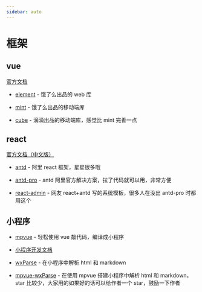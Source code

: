 ```yaml
---
sidebar: auto
---
```


# 框架

## vue 

[官方文档](https://cn.vuejs.org/)

- [element](http://element.eleme.io/#/resource) - 饿了么出品的 web 库

- [mint](http://mint-ui.github.io/#!/zh-cn) - 饿了么出品的移动端库

- [cube](https://didi.github.io/cube-ui/#/zh-CN) - 滴滴出品的移动端库，感觉比 mint 完善一点

## react 

[官方文档（中文版）](https://doc.react-china.org/)

- [antd](https://ant.design/docs/react/introduce-cn) - 阿里 react 框架，星星很多哦

- [antd-pro](https://pro.ant.design/index-cn) - antd 阿里官方解决方案，拉了代码就可以用，非常方便

- [react-admin](https://github.com/yezihaohao/react-admin) - 网友 react+antd 写的系统模板，很多人在没出 antd-pro 时都用这个

## 小程序

- [mpvue](http://mpvue.com/) - 轻松使用 vue 敲代码，编译成小程序

- [小程序开发文档](https://developers.weixin.qq.com/miniprogram/dev/index.html?t=2018723)

- [wxParse](https://github.com/icindy/wxParse) - 在小程序中解析 html 和 markdown

- [mpvue-wxParse](https://github.com/F-loat/mpvue-wxParse/) - 在使用 mpvue 搭建小程序中解析 html 和 markdown，star 比较少，大家用的如果好的话可以给作者一个 star，鼓励一下作者